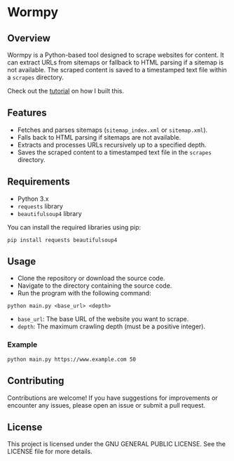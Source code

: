 # Wormpy

## Overview

Wormpy is a Python-based tool designed to scrape websites for content. It can extract URLs from sitemaps or fallback to HTML parsing if a sitemap is not available. The scraped content is saved to a timestamped text file within a `scrapes` directory.

Check out the [tutorial](https://medium.com/@aalapdavjekar/7-lessons-i-learned-while-writing-code-with-ai-b59414181da6) on how I built this.

## Features

- Fetches and parses sitemaps (`sitemap_index.xml` or `sitemap.xml`).
- Falls back to HTML parsing if sitemaps are not available.
- Extracts and processes URLs recursively up to a specified depth.
- Saves the scraped content to a timestamped text file in the `scrapes` directory.

## Requirements

- Python 3.x
- `requests` library
- `beautifulsoup4` library

You can install the required libraries using pip:

`pip install requests beautifulsoup4`

## Usage

- Clone the repository or download the source code.
- Navigate to the directory containing the source code.
- Run the program with the following command:

`python main.py <base_url> <depth>`

- `base_url`: The base URL of the website you want to scrape.
- `depth`: The maximum crawling depth (must be a positive integer).

### Example

`python main.py https://www.example.com 50`

## Contributing

Contributions are welcome! If you have suggestions for improvements or encounter any issues, please open an issue or submit a pull request.

## License

This project is licensed under the GNU GENERAL PUBLIC LICENSE. See the LICENSE file for more details.
